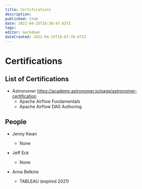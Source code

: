 ```yaml
---
title: Certifications
description: 
published: true
date: 2022-04-25T18:30:47.637Z
tags: 
editor: markdown
dateCreated: 2022-04-25T18:07:39.671Z
---
```


# Certifications

## List of Certifications

- Astronomer
  https://academy.astronomer.io/page/astronomer-certification
  - Apache Airflow Fundamentals
  - Apache Airflow DAG Authoring
  
## People
- Jenny Kwan
  - None

- Jeff Eck
	- None
  
- Anna Belkine
	- TABLEAU (expired 2021)
  